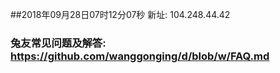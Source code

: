 ##2018年09月28日07时12分07秒 新址: 104.248.44.42
### 兔友常见问题及解答: https://github.com/wanggonging/d/blob/w/FAQ.md
